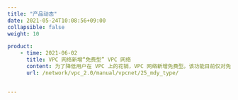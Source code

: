 ```yaml
---
title: "产品动态"
date: 2021-05-24T10:08:56+09:00
collapsible: false
weight: 10

product:
    - time: 2021-06-02
      title: VPC 网络新增“免费型” VPC 网络
      content: 为了降低用户在 VPC 上的花销，VPC 网络新增免费型。该功能目前仅对免费VPC 上线之注册的新用户开放。免费 VPC 仅具有内网通信功能，不支持绑定公网 IP 和转发公网流量，更改后也不可再升级为其他规格。若您需要通过 VPC 的公网 IP 从公网访问端口转发、隧道服务（GRE 隧道、IPSec 隧道）、VPN 服务等管理服务，则不建议您使用免费VPC。
      url: /network/vpc_2.0/manual/vpcnet/25_mdy_type/


---
```


